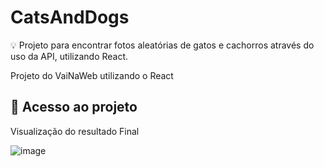 # CatsAndDogs

💡 Projeto para encontrar fotos aleatórias de gatos e cachorros através do uso da API, utilizando React.
<p>Projeto do VaiNaWeb utilizando o React</p>

## 📁 Acesso ao projeto
<p>Visualização do resultado Final</p>

![image](https://user-images.githubusercontent.com/100879182/190275427-9099f65e-8288-4b76-ad8c-a8480608a58f.png)

